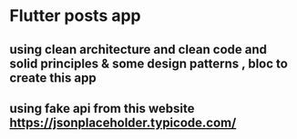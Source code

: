 # Flutter posts app
## using clean architecture and clean code and solid principles & some design patterns , bloc to create this app

## using fake api from this website https://jsonplaceholder.typicode.com/



